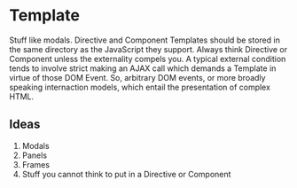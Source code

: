 # Template

Stuff like modals. Directive and Component Templates should be stored in the 
same directory as the JavaScript they support. Always think Directive or 
Component unless the externality compels you. A typical external condition
tends to involve strict making an AJAX call which demands a Template in 
virtue of those DOM Event. So, arbitrary DOM events, or more broadly speaking
internaction models, which entail the presentation of complex HTML.

## Ideas

1. Modals
2. Panels
3. Frames
4. Stuff you cannot think to put in a Directive or Component
